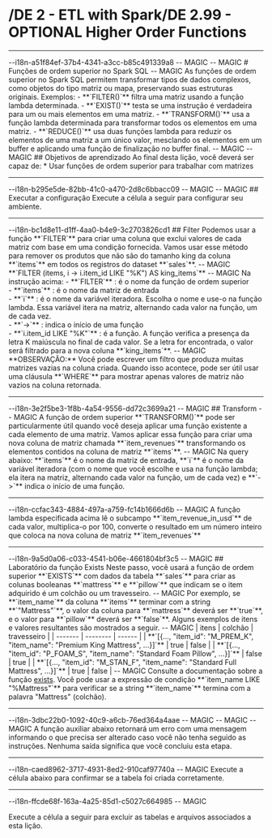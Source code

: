 # /DE 2 - ETL with Spark/DE 2.99 - OPTIONAL Higher Order Functions
<hr>--i18n-a51f84ef-37b4-4341-a3cc-b85c491339a8
-- MAGIC
-- MAGIC
# Funções de ordem superior no Spark SQL
-- MAGIC
As funções de ordem superior no Spark SQL permitem transformar tipos de dados complexos, como objetos do tipo matriz ou mapa, preservando suas estruturas originais. Exemplos:
- **`FILTER()`** filtra uma matriz usando a função lambda determinada.
- **`EXIST()`** testa se uma instrução é verdadeira para um ou mais elementos em uma matriz. 
- **`TRANSFORM()`** usa a função lambda determinada para transformar todos os elementos em uma matriz.
- **`REDUCE()`** usa duas funções lambda para reduzir os elementos de uma matriz a um único valor, mesclando os elementos em um buffer e aplicando uma função de finalização no buffer final. 
-- MAGIC
-- MAGIC
## Objetivos de aprendizado
Ao final desta lição, você deverá ser capaz de:
* Usar funções de ordem superior para trabalhar com matrizes

<hr>--i18n-b295e5de-82bb-41c0-a470-2d8c6bbacc09
-- MAGIC
-- MAGIC
## Executar a configuração
Execute a célula a seguir para configurar seu ambiente.

<hr>--i18n-bc1d8e11-d1ff-4aa0-b4e9-3c2703826cd1
## Filter
Podemos usar a função **`FILTER`** para criar uma coluna que exclui valores de cada matriz com base em uma condição fornecida.  
Vamos usar esse método para remover os produtos que não são do tamanho king da coluna **`items`** em todos os registros do dataset **`sales`**. 
-- MAGIC
**`FILTER (items, i -> i.item_id LIKE "%K") AS king_items`**
-- MAGIC
Na instrução acima:
- **`FILTER`** : é o nome da função de ordem superior <br>
- **`items`** : é o nome da matriz de entrada <br>
- **`i`** : é o nome da variável iteradora. Escolha o nome e use-o na função lambda. Essa variável itera na matriz, alternando cada valor na função, um de cada vez.<br>
- **`->`** :  indica o início de uma função <br>
- **`i.item_id LIKE "%K"`** : é a função. A função verifica a presença da letra K maiúscula no final de cada valor. Se a letra for encontrada, o valor será filtrado para a nova coluna **`king_items`**.
-- MAGIC
**OBSERVAÇÃO:** Você pode escrever um filtro que produza muitas matrizes vazias na coluna criada. Quando isso acontece, pode ser útil usar uma cláusula **`WHERE`** para mostrar apenas valores de matriz não vazios na coluna retornada. 

<hr>--i18n-3e2f5be3-1f8b-4a54-9556-dd72c3699a21
-- MAGIC
## Transform
-- MAGIC
A função de ordem superior **`TRANSFORM()`** pode ser particularmente útil quando você deseja aplicar uma função existente a cada elemento de uma matriz.  
Vamos aplicar essa função para criar uma nova coluna de matriz chamada **`item_revenues`** transformando os elementos contidos na coluna de matriz **`items`**.
-- MAGIC
Na query abaixo: **`items`** é o nome da matriz de entrada, **`i`** é o nome da variável iteradora (com o nome que você escolhe e usa na função lambda; ela itera na matriz, alternando cada valor na função, um de cada vez) e **`->`** indica o início de uma função.  

<hr>--i18n-ccfac343-4884-497a-a759-fc14b1666d6b
-- MAGIC
A função lambda especificada acima lê o subcampo **`item_revenue_in_usd`** de cada valor, multiplica-o por 100, converte o resultado em um número inteiro que coloca na nova coluna de matriz **`item_revenues`**

<hr>--i18n-9a5d0a06-c033-4541-b06e-4661804bf3c5
-- MAGIC
## Laboratório da função Exists
Neste passo, você usará a função de ordem superior **`EXISTS`** com dados da tabela **`sales`** para criar as colunas booleanas **`mattress`** e **`pillow`** que indicam se o item adquirido é um colchão ou um travesseiro.
-- MAGIC
Por exemplo, se **`item_name`** da coluna **`items`** terminar com a string **`"Mattress"`**, o valor da coluna para **`mattress`** deverá ser **`true`**, e o valor para **`pillow`** deverá ser **`false`**. Alguns exemplos de itens e valores resultantes são mostrados a seguir.
-- MAGIC
|  itens  | colchão | travesseiro |
| ------- | -------- | ------ |
| **`[{..., "item_id": "M_PREM_K", "item_name": "Premium King Mattress", ...}]`** | true | false |
| **`[{..., "item_id": "P_FOAM_S", "item_name": "Standard Foam Pillow", ...}]`** | false | true |
| **`[{..., "item_id": "M_STAN_F", "item_name": "Standard Full Mattress", ...}]`** | true | false |
-- MAGIC
Consulte a documentação sobre a função <a href="https://docs.databricks.com/sql/language-manual/functions/exists.html" target="_blank">exists</a>.  
Você pode usar a expressão de condição **`item_name LIKE "%Mattress"`** para verificar se a string **`item_name`** termina com a palavra "Mattress" (colchão).

<hr>--i18n-3dbc22b0-1092-40c9-a6cb-76ed364a4aae
-- MAGIC
-- MAGIC
-- MAGIC
A função auxiliar abaixo retornará um erro com uma mensagem informando o que precisa ser alterado caso você não tenha seguido as instruções. Nenhuma saída significa que você concluiu esta etapa.

<hr>--i18n-caed8962-3717-4931-8ed2-910caf97740a
-- MAGIC
Execute a célula abaixo para confirmar se a tabela foi criada corretamente.

<hr>--i18n-ffcde68f-163a-4a25-85d1-c5027c664985
-- MAGIC
 
Execute a célula a seguir para excluir as tabelas e arquivos associados a esta lição.

